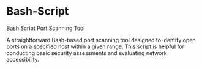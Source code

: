 # Bash-Script
Bash Script Port Scanning Tool

A straightforward Bash-based port scanning tool designed to identify open ports on a specified host within a given range. This script is helpful for conducting basic security assessments and evaluating network accessibility.
